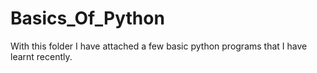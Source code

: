 # Basics_Of_Python
With this folder I have attached a few basic python programs that I have learnt recently.

